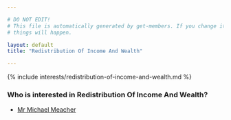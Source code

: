```yaml
---

# DO NOT EDIT!
# This file is automatically generated by get-members. If you change it, bad
# things will happen.

layout: default
title: "Redistribution Of Income And Wealth"

---
```


{% include interests/redistribution-of-income-and-wealth.md %}

### Who is interested in Redistribution Of Income And Wealth?


* [Mr Michael Meacher](members/mr-michael-meacher.html)
